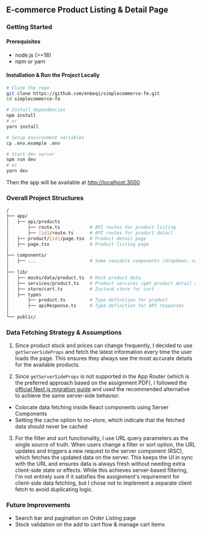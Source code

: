 ## E-commerce Product Listing & Detail Page

### Getting Started

#### Prerequisites

- node.js (>=18)
- npm or yarn

#### Installation & Run the Project Locally

```bash
# Clone the repo
git clone https://github.com/enbeqi/simplecommerce-fe.git
cd simplecommerce-fe

# Install dependencies
npm install
# or
yarn install

# Setup environment variables
cp .env.example .env

# Start dev server
npm run dev
# or
yarn dev
```

Then the app will be available at [http://localhost:3000](http://localhost:3000)

### Overall Project Structures

```bash
/
├── app/
│   ├── api/products
│       ├── route.ts           # API routes for product listing
│       ├── [id]/route.ts      # API routes for product detail
│   ├── product/[id]/page.tsx  # Product detail page
│   ├── page.tsx               # Product listing page
│
├── components/
│   ├── ...                    # Some reusable components (dropdown, navbar, etc.)
│
├── lib/
│   ├── mocks/data/product.ts  # Mock product data
│   ├── services/product.ts    # Product services (get product detail and list)
│   ├── store/cart.ts          # Zustand store for cart
│   ├── types
│       ├── product.ts         # Type definition for product
│       ├── apiResponse.ts     # Type definition for API responses
│
└── public/
```

### Data Fetching Strategy & Assumptions

1. Since product stock and prices can change frequently, I decided to use `getServerSideProps` and fetch the latest information every time the user loads the page. This ensures they always see the most accurate details for the available products.

2. Since `getServerSideProps` is not supported in the App Router (which is the preferred approach based on the assignment PDF), I followed the [official Next.js migration guide](https://nextjs.org/docs/pages/guides/migrating/app-router-migration#server-side-rendering-getserversideprops) and used the recommended alternative to achieve the same server-side behavior:

- Colocate data fetching inside React components using Server Components
- Setting the cache option to no-store, which indicate that the fetched data should never be cached

3. For the filter and sort functionality, I use URL query parameters as the single source of truth. When users change a filter or sort option, the URL updates and triggers a new request to the server component (RSC), which fetches the updated data on the server. This keeps the UI in sync with the URL and ensures data is always fresh without needing extra client-side state or effects. While this achieves server-based filtering, I'm not entirely sure if it satisfies the assignment's requirement for client-side data fetching, but I chose not to implement a separate client fetch to avoid duplicating logic.

### Future Improvements

- Search bar and pagination on Order Listing page
- Stock validation on the add to cart flow & manage cart items
